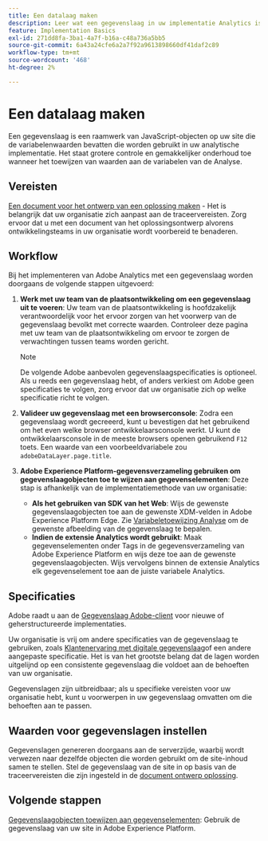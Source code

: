 ```yaml
---
title: Een datalaag maken
description: Leer wat een gegevenslaag in uw implementatie Analytics is, en hoe het kan worden gebruikt om variabelen in Adobe Analytics in kaart te brengen.
feature: Implementation Basics
exl-id: 271dd8fa-3ba1-4a7f-b16a-c48a736a5bb5
source-git-commit: 6a43a24cfe6a2a7f92a9613898660df41daf2c89
workflow-type: tm+mt
source-wordcount: '468'
ht-degree: 2%

---
```


# Een datalaag maken

Een gegevenslaag is een raamwerk van JavaScript-objecten op uw site die de variabelenwaarden bevatten die worden gebruikt in uw analytische implementatie. Het staat grotere controle en gemakkelijker onderhoud toe wanneer het toewijzen van waarden aan de variabelen van de Analyse.

## Vereisten

[Een document voor het ontwerp van een oplossing maken](solution-design.md) - Het is belangrijk dat uw organisatie zich aanpast aan de traceervereisten. Zorg ervoor dat u met een document van het oplossingsontwerp alvorens ontwikkelingsteams in uw organisatie wordt voorbereid te benaderen.

## Workflow

Bij het implementeren van Adobe Analytics met een gegevenslaag worden doorgaans de volgende stappen uitgevoerd:

1. **Werk met uw team van de plaatsontwikkeling om een gegevenslaag uit te voeren**: Uw team van de plaatsontwikkeling is hoofdzakelijk verantwoordelijk voor het ervoor zorgen van het voorwerp van de gegevenslaag bevolkt met correcte waarden. Controleer deze pagina met uw team van de plaatsontwikkeling om ervoor te zorgen de verwachtingen tussen teams worden gericht.

   >[!NOTE]
   >
   >De volgende Adobe aanbevolen gegevenslaagspecificaties is optioneel. Als u reeds een gegevenslaag hebt, of anders verkiest om Adobe geen specificaties te volgen, zorg ervoor dat uw organisatie zich op welke specificatie richt te volgen.
1. **Valideer uw gegevenslaag met een browserconsole**: Zodra een gegevenslaag wordt gecreeerd, kunt u bevestigen dat het gebruikend om het even welke browser ontwikkelaarsconsole werkt. U kunt de ontwikkelaarsconsole in de meeste browsers openen gebruikend `F12` toets. Een waarde van een voorbeeldvariabele zou `adobeDataLayer.page.title`.
1. **Adobe Experience Platform-gegevensverzameling gebruiken om gegevenslaagobjecten toe te wijzen aan gegevenselementen**: Deze stap is afhankelijk van de implementatiemethode van uw organisatie:
   * **Als het gebruiken van SDK van het Web**: Wijs de gewenste gegevenslaagobjecten toe aan de gewenste XDM-velden in Adobe Experience Platform Edge. Zie [Variabeletoewijzing Analyse](../aep-edge/variable-mapping.md) om de gewenste afbeelding van de gegevenslaag te bepalen.
   * **Indien de extensie Analytics wordt gebruikt**: Maak gegevenselementen onder Tags in de gegevensverzameling van Adobe Experience Platform en wijs deze toe aan de gewenste gegevenslaagobjecten. Wijs vervolgens binnen de extensie Analytics elk gegevenselement toe aan de juiste variabele Analytics.

## Specificaties

Adobe raadt u aan de [Gegevenslaag Adobe-client](https://github.com/adobe/adobe-client-data-layer/wiki) voor nieuwe of geherstructureerde implementaties.

Uw organisatie is vrij om andere specificaties van de gegevenslaag te gebruiken, zoals [Klantenervaring met digitale gegevenslaag](https://www.w3.org/2013/12/ceddl-201312.pdf)of een andere aangepaste specificatie. Het is van het grootste belang dat de lagen worden uitgelijnd op een consistente gegevenslaag die voldoet aan de behoeften van uw organisatie.

Gegevenslagen zijn uitbreidbaar; als u specifieke vereisten voor uw organisatie hebt, kunt u voorwerpen in uw gegevenslaag omvatten om die behoeften aan te passen.

## Waarden voor gegevenslagen instellen

Gegevenslagen genereren doorgaans aan de serverzijde, waarbij wordt verwezen naar dezelfde objecten die worden gebruikt om de site-inhoud samen te stellen. Stel de gegevenslaag van de site in op basis van de traceervereisten die zijn ingesteld in de [document ontwerp oplossing](solution-design.md).

## Volgende stappen

[Gegevenslaagobjecten toewijzen aan gegevenselementen](../launch/layer-to-elements.md): Gebruik de gegevenslaag van uw site in Adobe Experience Platform.
